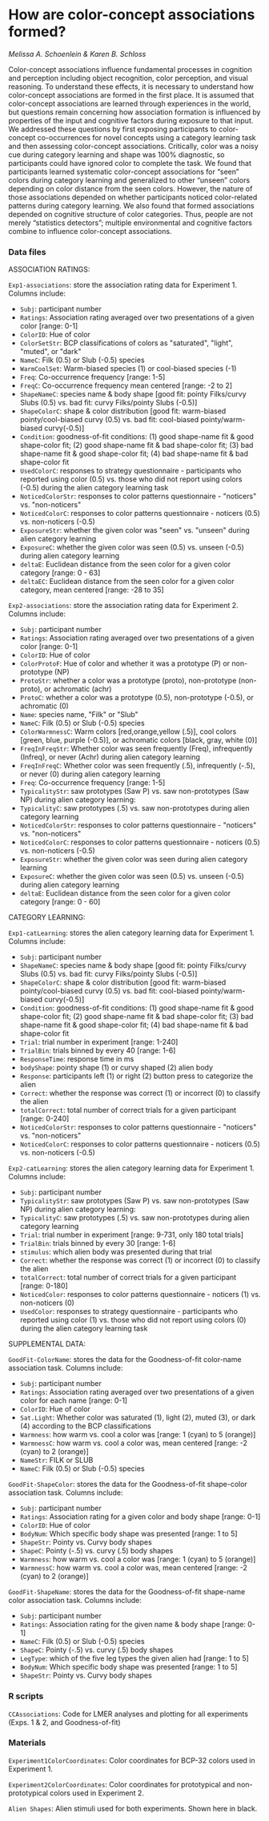 # How are color-concept associations formed? 

_Melissa A. Schoenlein & Karen B. Schloss_

Color-concept associations influence fundamental processes in cognition and perception including object recognition, color perception, and visual reasoning. To understand these effects, it is necessary to understand how color-concept associations are formed in the first place. It is assumed that color-concept associations are learned through experiences in the world, but questions remain concerning how association formation is influenced by properties of the input and cognitive factors during exposure to that input. We addressed these questions by first exposing participants to color-concept co-occurrences for novel concepts using a category learning task and then assessing color-concept associations. Critically, color was a noisy cue during category learning and shape was 100% diagnostic, so participants could have ignored color to complete the task. We found that participants learned systematic color-concept associations for “seen” colors during category learning and generalized to other “unseen” colors depending on color distance from the seen colors. However, the nature of those associations depended on whether participants noticed color-related patterns during category learning. We also found that formed associations depended on cognitive structure of color categories. Thus, people are not merely “statistics detectors”; multiple environmental and cognitive factors combine to influence color-concept associations. 



### Data files


ASSOCIATION RATINGS: 

`Exp1-associations`: store the association rating data for Experiment 1. Columns include: 
- `Subj`: participant number 
- `Ratings`: Association rating averaged over two presentations of a given color [range: 0-1] 
- `ColorID`: Hue of color 
- `ColorSetStr`: BCP classifications of colors as "saturated", "light", "muted", or "dark"
- `NameC`: Filk (0.5) or Slub (-0.5) species
- `WarmCoolSet`: Warm-biased species (1) or cool-biased species (-1)
- `Freq`: Co-occurrence frequency [range: 1-5]
- `FreqC`: Co-occurrence frequency mean centered [range: -2 to 2]
- `ShapeNameC`: species name & body shape [good fit: pointy Filks/curvy Slubs (0.5) vs. bad fit: curvy Filks/pointy Slubs (-0.5)]
- `ShapeColorC`: shape & color distribution [good fit: warm-biased pointy/cool-biased curvy (0.5) vs. bad fit: cool-biased pointy/warm-biased curvy(-0.5)]
- `Condition`: goodness-of-fit conditions: 
       (1) good shape-name fit & good shape-color fit;
       (2) good shape-name fit & bad shape-color fit;
       (3) bad shape-name fit & good shape-color fit;
       (4) bad shape-name fit & bad shape-color fit
- `UsedColorC`: responses to strategy questionnaire - participants who reported using color (0.5) vs. those who did not report using colors (-0.5) during the alien category learning task
- `NoticedColorStr`: responses to color patterns questionnaire - "noticers" vs. "non-noticers"
- `NoticedColorC`: responses to color patterns questionnaire - noticers (0.5) vs. non-noticers (-0.5)
- `ExposureStr`: whether the given color was "seen" vs. "unseen" during alien category learning
- `ExposureC`: whether the given color was seen (0.5) vs. unseen (-0.5) during alien category learning
- `deltaE`: Euclidean distance from the seen color for a given color category [range: 0 - 63]
- `deltaEC`: Euclidean distance from the seen color for a given color category, mean centered [range: -28 to 35]



 `Exp2-associations`:  store the association rating data for Experiment 2. Columns include: 
- `Subj`: participant number 
- `Ratings`: Association rating averaged over two presentations of a given color [range: 0-1] 
- `ColorID`: Hue of color 
- `ColorProtoF`: Hue of color and whether it was a prototype (P) or non-prototype (NP)
- `ProtoStr`: whether a color was a prototype (proto), non-prototype (non-proto), or achromatic (achr)
- `ProtoC`: whether a color was a prototype (0.5), non-prototype (-0.5), or achromatic (0)
- `Name`: species name, "Filk" or "Slub"
- `NameC`: Filk (0.5) or Slub (-0.5) species
- `ColorWarmnessC`: Warm colors [red,orange,yellow (.5)], cool colors [green, blue, purple (-0.5)], or achromatic colors [black, gray, white (0)]
- `FreqInFreqStr`: Whether color was seen frequently (Freq), infrequently (Infreq), or never (Achr) during alien category learning
- `FreqInFreqC`: Whether color was seen frequently (.5), infrequently (-.5), or never (0) during alien category learning
- `Freq`: Co-occurrence frequency [range: 1-5]
- `TypicalityStr`: saw prototypes (Saw P) vs. saw non-prototypes (Saw NP) during alien category learning: 
- `TypicalityC`: saw prototypes (.5) vs. saw non-prototypes during alien category learning 
- `NoticedColorStr`: responses to color patterns questionnaire - "noticers" vs. "non-noticers"
- `NoticedColorC`: responses to color patterns questionnaire - noticers (0.5) vs. non-noticers (-0.5)
- `ExposureStr`: whether the given color was seen during alien category learning
- `ExposureC`: whether the given color was seen (0.5) vs. unseen (-0.5) during alien category learning
- `deltaE`: Euclidean distance from the seen color for a given color category [range: 0 - 60]



CATEGORY LEARNING: 

`Exp1-catLearning`: stores the alien category learning data for Experiment 1. Columns include: 
- `Subj`: participant number 
- `ShapeNameC`: species name & body shape [good fit: pointy Filks/curvy Slubs (0.5) vs. bad fit: curvy Filks/pointy Slubs (-0.5)]
- `ShapeColorC`: shape & color distribution [good fit: warm-biased pointy/cool-biased curvy (0.5) vs. bad fit: cool-biased pointy/warm-biased curvy(-0.5)]
- `Condition`: goodness-of-fit conditions: 
       (1) good shape-name fit & good shape-color fit;
       (2) good shape-name fit & bad shape-color fit;
       (3) bad shape-name fit & good shape-color fit;
       (4) bad shape-name fit & bad shape-color fit
- `Trial`: trial number in experiment [range: 1-240]
- `TrialBin`: trials binned by every 40 [range: 1-6]
- `ResponseTime`: response time in ms
- `bodyShape`: pointy shape (1) or curvy shaped (2) alien body
- `Response`: participants left (1) or right (2) button press to categorize the alien
- `Correct`: whether the response was correct (1) or incorrect (0) to classify the alien
- `totalCorrect`: total number of correct trials for a given participant [range: 0-240]
- `NoticedColorStr`: responses to color patterns questionnaire - "noticers" vs. "non-noticers"
- `NoticedColorC`: responses to color patterns questionnaire - noticers (0.5) vs. non-noticers (-0.5)


`Exp2-catLearning`: stores the alien category learning data for Experiment 1. Columns include: 
- `Subj`: participant number 
- `TypicalityStr`: saw prototypes (Saw P) vs. saw non-prototypes (Saw NP) during alien category learning: 
- `TypicalityC`: saw prototypes (.5) vs. saw non-prototypes during alien category learning 
- `Trial`: trial number in experiment [range: 9-731, only 180 total trials]
- `TrialBin`: trials binned by every 30 [range: 1-6]
- `stimulus`: which alien body was presented during that trial
- `Correct`: whether the response was correct (1) or incorrect (0) to classify the alien
- `totalCorrect`: total number of correct trials for a given participant [range: 0-180]
- `NoticedColor`: responses to color patterns questionnaire - noticers (1) vs. non-noticers (0)
- `UsedColor`: responses to strategy questionnaire - participants who reported using color (1) vs. those who did not report using colors (0) during the alien category learning task





SUPPLEMENTAL DATA: 

`GoodFit-ColorName`: stores the data for the Goodness-of-fit color-name association task. Columns include: 
- `Subj`: participant number 
- `Ratings`: Association rating averaged over two presentations of a given color for each name [range: 0-1] 
- `ColorID`: Hue of color 
- `Sat.Light`: Whether color was saturated (1), light (2), muted (3), or dark (4) according to the BCP classifications
- `Warmness`: how warm vs. cool a color was [range: 1 (cyan) to 5 (orange)]
- `WarmnessC`: how warm vs. cool a color was, mean centered [range: -2 (cyan) to 2 (orange)]
- `NameStr`: FILK or SLUB
- `NameC`: Filk (0.5) or Slub (-0.5) species


`GoodFit-ShapeColor`: stores the data for the Goodness-of-fit shape-color association task. Columns include: 
- `Subj`: participant number 
- `Ratings`: Association rating for a given color and body shape [range: 0-1] 
- `ColorID`: Hue of color 
- `BodyNum`: Which specific body shape was presented [range: 1 to 5]
- `ShapeStr`: Pointy vs. Curvy body shapes
- `ShapeC`: Pointy (-.5) vs. curvy (.5) body shapes
- `Warmness`: how warm vs. cool a color was [range: 1 (cyan) to 5 (orange)]
- `WarmnessC`: how warm vs. cool a color was, mean centered [range: -2 (cyan) to 2 (orange)]


`GoodFit-ShapeName`: stores the data for the Goodness-of-fit shape-name color association task. Columns include: 
- `Subj`: participant number 
- `Ratings`: Association rating for the given name & body shape [range: 0-1] 
- `NameC`: Filk (0.5) or Slub (-0.5) species
- `ShapeC`: Pointy (-.5) vs. curvy (.5) body shapes
- `LegType`: which of the five leg types the given alien had [range: 1 to 5]
- `BodyNum`: Which specific body shape was presented [range: 1 to 5]
- `ShapeStr`: Pointy vs. Curvy body shapes



### R scripts

`CCAssociations`: Code for LMER analyses and plotting for all experiments (Exps. 1 & 2, and Goodness-of-fit)


### Materials

`Experiment1ColorCoordinates`: Color coordinates for BCP-32 colors used in Experiment 1. 

`Experiment2ColorCoordinates`: Color coordinates for prototypical and non-prototypical colors used in Experiment 2. 

`Alien Shapes`: Alien stimuli used for both experiments. Shown here in black.


